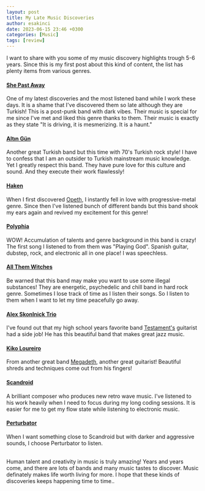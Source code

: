 ```yaml
---
layout: post
title: My Late Music Discoveries
author: esakinci
date: 2023-06-15 23:46 +0300
categories: [Music]
tags: [review] 
---
```

I want to share with you some of my music discovery highlights trough 5-6 years. Since this is my first post about this kind of content, the list has plenty items from various genres.

#### [She Past Away](https://youtu.be/6DM_MnNgZkc)
One of my latest discoveries and the most listened band while I work these days. It is a shame that I've discovered them so late although they are Turkish! This is a post-punk band with dark vibes. Their music is special for me since I've met and liked this genre thanks to them. Their music is exactly as they state "It is driving, it is mesmerizing. It is a haunt."
#### [Altın Gün](https://youtu.be/-UoDUl5HC18)
Another great Turkish band but this time with 70's Turkish rock style! I have to confess that I am an outsider to Turkish mainstream music knowledge. Yet I greatly respect this band. They have pure love for this culture and sound. And they execute their work flawlessly! 
#### [Haken](https://youtu.be/XNT_9mmQaS8)
When I first discovered [Opeth](https://youtu.be/54O-jvjamvo), I instantly fell in love with progressive-metal genre. Since then I've listened bunch of different bands but this band shook my ears again and revived my excitement for this genre!
#### [Polyphia](https://youtu.be/Z5NoQg8LdDk)
WOW! Accumulation of talents and genre background in this band is crazy! The first song I listened to from them was "Playing God". Spanish guitar, dubstep, rock, and electronic all in one place! I was speechless.
#### [All Them Witches](https://youtu.be/8HEe1iT3oHo)
Be warned that this band may make you want to use some illegal substances! They are energetic, psychedelic and chill band in hard rock genre. Sometimes I lose track of time as I listen their songs. So I listen to them when I want to let my time peacefully go away.
#### [Alex Skonlnick Trio](https://youtu.be/hWlhxZMldM0)
I've found out that my high school years favorite band [Testament's](https://youtu.be/8YT8XX-640w) guitarist had a side job! He has this beautiful band that makes great jazz music.
#### [Kiko Loureiro](https://youtu.be/d8waigTCNhM)
From another great band [Megadeth](https://youtu.be/n9QqkcDRYFw), another great guitarist! Beautiful shreds and techniques come out from his fingers! 
#### [Scandroid](https://youtu.be/DoCasZ3HrRo)
A brilliant composer who produces new retro wave music. I've listened to his work heavily when I need to focus during my long coding sessions. It is easier for me to get my flow state while listening to electronic music.
#### [Perturbator](https://youtu.be/aqRGb8JkO38)
When I want something close to Scandroid but with darker and aggressive sounds, I choose Perturbator to listen. <br><br>

Human talent and creativity in music is truly amazing! Years and years come, and there are lots of bands and many music tastes to discover. Music definately makes life worth living for more. I hope that these kinds of discoveries keeps happening time to time..

